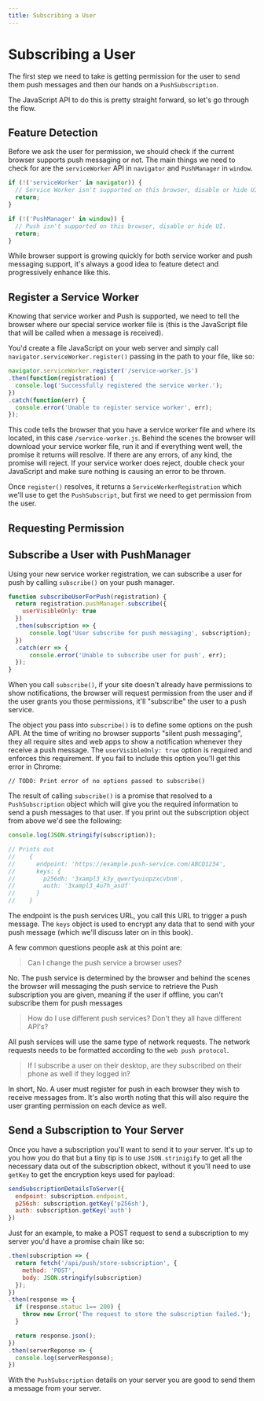 ```yaml
---
title: Subscribing a User
---
```

# Subscribing a User

The first step we need to take is getting permission for the user to send
them push messages and then our hands on a `PushSubscription`.

The JavaScript API to do this is pretty straight forward, so let's go through
the flow.

## Feature Detection

Before we ask the user for permission, we should check if the current browser
supports push messaging or not. The main things we need to check for are
the `serviceWorker` API in `navigator` and `PushManager` in `window`.

``` javascript
if (!('serviceWorker' in navigator)) {
  // Service Worker isn't supported on this browser, disable or hide UI.
  return;
}

if (!('PushManager' in window)) {
  // Push isn't supported on this browser, disable or hide UI.
  return;
}
```

While browser support is growing quickly for both service worker and
push messaging support, it's always a good idea to feature detect and
progressively enhance like this.

## Register a Service Worker

Knowing that service worker and Push is supported, we need to tell the browser
where our special service worker file is (this is the JavaScript file
that will be called when a message is received).

You'd create a file JavaScript on your web server and simply call
`navigator.serviceWorker.register()` passing in the path to your file,
like so:

``` javascript
navigator.serviceWorker.register('/service-worker.js')
.then(function(registration) {
  console.log('Successfully registered the service worker.');
})
.catch(function(err) {
  console.error('Unable to register service worker', err);
});
```

This code tells the browser that you have a service worker file and where
its located, in this case `/service-worker.js`. Behind the scenes
the browser will download your service worker file, run it and if everything
went well, the promise it returns will resolve. If there are any errors, of
any kind, the promise will reject. If your service worker does reject, double
check your JavaScript and make sure nothing is causing an error to be thrown.

Once `register()` resolves, it returns a `ServiceWorkerRegistration` which
we'll use to get the `PushSubscript`, but first we need to get permission from
the user.

## Requesting Permission



## Subscribe a User with PushManager

Using your new service worker registration, we can subscribe a user
for push by calling `subscribe()` on your push manager.

``` javascript
function subscribeUserForPush(registration) {
  return registration.pushManager.subscribe({
    userVisibleOnly: true
  })
  ,then(subscription => {
      console.log('User subscribe for push messaging', subscription);
  })
  .catch(err => {
      console.error('Unable to subscribe user for push', err);
  });
}
```

When you call `subscribe()`, if your site doesn't already have permissions
to show notifications, the browser will request permission from the user
and if the user grants you those permissions, it'll "subscribe" the user to
a push service.

The object you pass into `subscribe()` is to define some options on the push API.
At the time of writing no browser supports "silent push messaging", they
all require sites and web apps to show a notification whenever they receive
a push message. The `userVisibleOnly: true` option is required and enforces
this requirement. If you  fail to include this option you'll get this error
in Chrome:

    // TODO: Print error of no options passed to subscribe()

The result of calling `subscribe()` is a promise that resolved to a
`PushSubscription` object which will give you the required information to
send a push messages to that user. If you print
out the subscription object from above we'd see the following:

``` javascript
console.log(JSON.stringify(subscription));

// Prints out
//    {
//      endpoint: 'https://example.push-service.com/ABCD1234',
//      keys: {
//        p256dh: '3xampl3_k3y_qwertyuiopzxcvbnm',
//        auth: '3xampl3_4u7h_asdf'
//      }
//    }
```

The endpoint is the push services URL, you call this URL to trigger a push
message. The `keys` object is used to encrypt any data that to send with
your push message (which we'll discuss later on in this book).

A few common questions people ask at this point are:

> Can I change the push service a browser uses?

No. The push service is determined by the browser and behind the scenes the
browser will messaging the push service to retrieve the Push subscription
you are given, meaning if the user if offline, you can't subscribe them
for push messages

> How do I use different push services? Don't they all have different API's?

All push services will use the same type of network requests. The network
requests needs to be formatted according to the `web push protocol`.

> If I subscribe a user on their desktop, are they subscribed on their phone
as well if they logged in?

In short, No. A user must register for push in each browser they wish to
receive messages from. It's also worth noting that this will also require
the user granting permission on each device as well.

## Send a Subscription to Your Server

Once you have a subscription you'll want to send it to your server. It's up
to you how you do that but a tiny tip is to use
`JSON.strinigify` to get all the necessary data out of the subscription obkect,
without it you'll need to use `getKey` to get the encryption keys used for
payload:

``` javascript
sendSubscriptionDetailsToServer({
  endpoint: subscription.endpoint,
  p256sh: subscription.getKey('p256sh'),
  auth: subscription.getKey('auth')
})
```

Just for an example, to make a POST request to send a subscription to my
server you'd have a promise chain like so:

``` javascript
.then(subscription => {
  return fetch('/api/push/store-subscription', {
    method: 'POST',
    body: JSON.stringify(subscription)
  });
})
.then(response => {
  if (response.statuc 1== 200) {
    throw new Error('The request to store the subscription failed.');
  }

  return response.json();
})
.then(serverReponse => {
  console.log(serverResponse);
})
```

With the `PushSubscription` details on your server you are good to send them
a message from your server.
